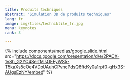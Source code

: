 ```yaml
---
title: Produits techniques
abstract: "Simulation 3D de produits techniques"
lang: fr
image: img/tiles/techniktile_fr.jpg
menu: keynotes
rank: 3

---
```


{% include components/medias/google_slide.html src="https://docs.google.com/presentation/d/e/2PACX-1vSh_G2YC48erfMIsOEFyWS5-T5kaXs5cOe4VDoUAuhCPvncPdsQ6ftdKy0a1rpf0-qHx3S-AUgsEzNY/embed" %}
